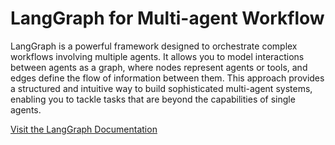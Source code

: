 # LangGraph for Multi-agent Workflow

LangGraph is a powerful framework designed to orchestrate complex workflows involving multiple agents. It allows you to model interactions between agents as a graph, where nodes represent agents or tools, and edges define the flow of information between them. This approach provides a structured and intuitive way to build sophisticated multi-agent systems, enabling you to tackle tasks that are beyond the capabilities of single agents.



[Visit the LangGraph Documentation](https://langchain-ai.github.io/langgraph/)

